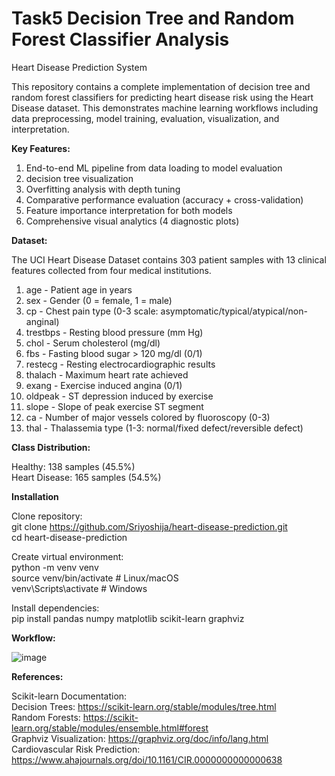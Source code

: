 # Task5 Decision Tree and Random Forest Classifier Analysis                                                                                                                            

Heart Disease Prediction System                                                                                                                                         

This repository contains a complete implementation of decision tree and random forest classifiers for predicting heart disease risk using the Heart Disease dataset. This demonstrates machine learning workflows including data preprocessing, model training, evaluation, visualization, and interpretation.                                                    

**Key Features:**

1. End-to-end ML pipeline from data loading to model evaluation
2. decision tree visualization
3. Overfitting analysis with depth tuning
4. Comparative performance evaluation (accuracy + cross-validation)
5. Feature importance interpretation for both models
6. Comprehensive visual analytics (4 diagnostic plots)                                                                                                                  

                      
**Dataset:**                                                                                                                                                         

The UCI Heart Disease Dataset contains 303 patient samples with 13 clinical features collected from four medical institutions.

1. age - Patient age in years
2. sex - Gender (0 = female, 1 = male)
3. cp - Chest pain type (0-3 scale: asymptomatic/typical/atypical/non-anginal)
4. trestbps - Resting blood pressure (mm Hg)
5. chol - Serum cholesterol (mg/dl)
6. fbs - Fasting blood sugar > 120 mg/dl (0/1)
7. restecg - Resting electrocardiographic results
8. thalach - Maximum heart rate achieved
9. exang - Exercise induced angina (0/1)
10. oldpeak - ST depression induced by exercise
11. slope - Slope of peak exercise ST segment
12. ca - Number of major vessels colored by fluoroscopy (0-3)
13. thal - Thalassemia type (1-3: normal/fixed defect/reversible defect)                                                                                                    

**Class Distribution:**

Healthy: 138 samples (45.5%)                                                                                                                                         
Heart Disease: 165 samples (54.5%)                                                                                                                                   

**Installation**

Clone repository:                                                                                                                                                     
git clone https://github.com/Sriyoshija/heart-disease-prediction.git                                                                                                     
cd heart-disease-prediction                                                                                                                                            

Create virtual environment:                                                                                                                                          
python -m venv venv                                                                                                                                                  
source venv/bin/activate  # Linux/macOS                                                                                                                                       
venv\Scripts\activate    # Windows                                                                                                                                   

Install dependencies:                                                                                                                                                        
pip install pandas numpy matplotlib scikit-learn graphviz                                                                                                              

**Workflow:**                                                                                                                                                        

![image](https://github.com/user-attachments/assets/70e50aba-550c-4325-9207-5279667d1475)
                                                                                                                                                                                                      
                                                                                                                                                              
**References:**                                                                                                                                                      

   Scikit-learn Documentation:                                                                                                                                       
Decision Trees: https://scikit-learn.org/stable/modules/tree.html                                                                                                         
Random Forests: https://scikit-learn.org/stable/modules/ensemble.html#forest                                                                                           
Graphviz Visualization: https://graphviz.org/doc/info/lang.html                                                                                                       
Cardiovascular Risk Prediction: https://www.ahajournals.org/doi/10.1161/CIR.0000000000000638



